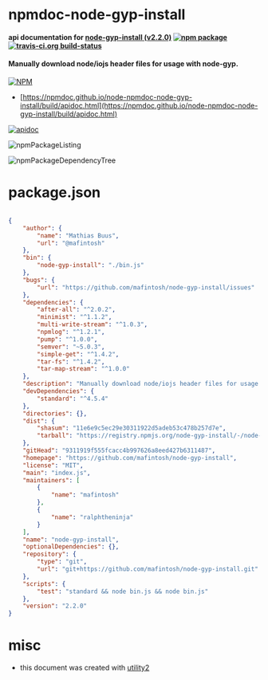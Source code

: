 # npmdoc-node-gyp-install

#### api documentation for  [node-gyp-install (v2.2.0)](https://github.com/mafintosh/node-gyp-install)  [![npm package](https://img.shields.io/npm/v/npmdoc-node-gyp-install.svg?style=flat-square)](https://www.npmjs.org/package/npmdoc-node-gyp-install) [![travis-ci.org build-status](https://api.travis-ci.org/npmdoc/node-npmdoc-node-gyp-install.svg)](https://travis-ci.org/npmdoc/node-npmdoc-node-gyp-install)

#### Manually download node/iojs header files for usage with node-gyp.

[![NPM](https://nodei.co/npm/node-gyp-install.png?downloads=true&downloadRank=true&stars=true)](https://www.npmjs.com/package/node-gyp-install)

- [https://npmdoc.github.io/node-npmdoc-node-gyp-install/build/apidoc.html](https://npmdoc.github.io/node-npmdoc-node-gyp-install/build/apidoc.html)

[![apidoc](https://npmdoc.github.io/node-npmdoc-node-gyp-install/build/screenCapture.buildCi.browser.%252Ftmp%252Fbuild%252Fapidoc.html.png)](https://npmdoc.github.io/node-npmdoc-node-gyp-install/build/apidoc.html)

![npmPackageListing](https://npmdoc.github.io/node-npmdoc-node-gyp-install/build/screenCapture.npmPackageListing.svg)

![npmPackageDependencyTree](https://npmdoc.github.io/node-npmdoc-node-gyp-install/build/screenCapture.npmPackageDependencyTree.svg)



# package.json

```json

{
    "author": {
        "name": "Mathias Buus",
        "url": "@mafintosh"
    },
    "bin": {
        "node-gyp-install": "./bin.js"
    },
    "bugs": {
        "url": "https://github.com/mafintosh/node-gyp-install/issues"
    },
    "dependencies": {
        "after-all": "^2.0.2",
        "minimist": "^1.1.2",
        "multi-write-stream": "^1.0.3",
        "npmlog": "^1.2.1",
        "pump": "^1.0.0",
        "semver": "~5.0.3",
        "simple-get": "^1.4.2",
        "tar-fs": "^1.4.2",
        "tar-map-stream": "^1.0.0"
    },
    "description": "Manually download node/iojs header files for usage with node-gyp.",
    "devDependencies": {
        "standard": "^4.5.4"
    },
    "directories": {},
    "dist": {
        "shasum": "11e6e9c5ec29e30311922d5adeb53c478b257d7e",
        "tarball": "https://registry.npmjs.org/node-gyp-install/-/node-gyp-install-2.2.0.tgz"
    },
    "gitHead": "9311919f555fcacc4b997626a8eed427b6311487",
    "homepage": "https://github.com/mafintosh/node-gyp-install",
    "license": "MIT",
    "main": "index.js",
    "maintainers": [
        {
            "name": "mafintosh"
        },
        {
            "name": "ralphtheninja"
        }
    ],
    "name": "node-gyp-install",
    "optionalDependencies": {},
    "repository": {
        "type": "git",
        "url": "git+https://github.com/mafintosh/node-gyp-install.git"
    },
    "scripts": {
        "test": "standard && node bin.js && node bin.js"
    },
    "version": "2.2.0"
}
```



# misc
- this document was created with [utility2](https://github.com/kaizhu256/node-utility2)
